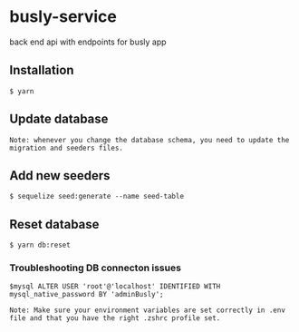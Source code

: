 # busly-service
back end api with endpoints for busly app

## Installation

    $ yarn

## Update database

    Note: whenever you change the database schema, you need to update the migration and seeders files.

## Add new seeders
    $ sequelize seed:generate --name seed-table

## Reset database

    $ yarn db:reset

### Troubleshooting DB connecton issues

    $mysql ALTER USER 'root'@'localhost' IDENTIFIED WITH mysql_native_password BY 'adminBusly';

    Note: Make sure your environment variables are set correctly in .env file and that you have the right .zshrc profile set.

